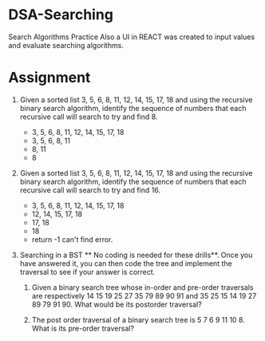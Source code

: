 # DSA-Searching
Search Algorithms Practice
Also a UI in REACT was created to input values and evaluate searching algorithms.

# Assignment
1. Given a sorted list 3, 5, 6, 8, 11, 12, 14, 15, 17, 18 and using the recursive binary search algorithm, identify the sequence of numbers that each recursive call will search to try and find 8.
   * 3, 5, 6, 8, 11, 12, 14, 15, 17, 18
   * 3, 5, 6, 8, 11
   * 8, 11
   * 8

2. Given a sorted list 3, 5, 6, 8, 11, 12, 14, 15, 17, 18 and using the recursive binary search algorithm, identify the sequence of numbers that each recursive call will search to try and find 16.
   * 3, 5, 6, 8, 11, 12, 14, 15, 17, 18
   * 12, 14, 15, 17, 18
   * 17, 18
   * 18
   * return -1 can't find error.
4. Searching in a BST
** No coding is needed for these drills**. Once you have answered it, you can then code the tree and implement the traversal to see if your answer is correct.

    1) Given a binary search tree whose in-order and pre-order traversals are respectively 14 15 19 25 27 35 79 89 90 91 and 35 25 15 14 19 27 89 79 91 90. What would be its postorder traversal?

    2) The post order traversal of a binary search tree is 5 7 6 9 11 10 8. What is its pre-order traversal?